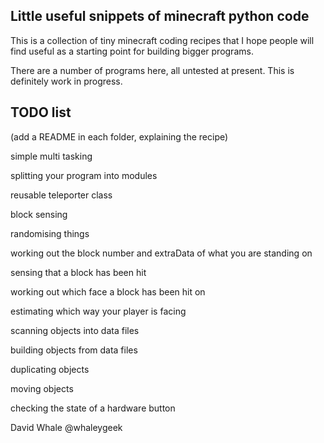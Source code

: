 Little useful snippets of minecraft python code
----

This is a collection of tiny minecraft coding recipes that I hope people will
find useful as a starting point for building bigger programs.

There are a number of programs here, all untested at present.
This is definitely work in progress.

TODO list
----

(add a README in each folder, explaining the recipe)

simple multi tasking

splitting your program into modules

reusable teleporter class

block sensing

randomising things

working out the block number and extraData of what you are standing on

sensing that a block has been hit

working out which face a block has been hit on

estimating which way your player is facing

scanning objects into data files

building objects from data files

duplicating objects

moving objects

checking the state of a hardware button

David Whale
@whaleygeek


